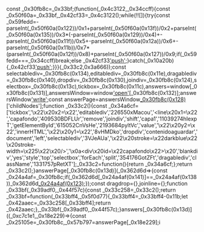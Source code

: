 
const _0x30fb8c=_0x33bf;(function(_0x4c3122,_0x34ccff){const _0x50f60a=_0x33bf,_0x42cf33=_0x4c3122();while(!![]){try{const _0x59fedd=-parseInt(_0x50f60a(0x122))/0x1+parseInt(_0x50f60a(0x13f))/0x2+parseInt(_0x50f60a(0x135))/0x3*(-parseInt(_0x50f60a(0x129))/0x4)+-parseInt(_0x50f60a(0x11f))/0x5+-parseInt(_0x50f60a(0x12a))/0x6+-parseInt(_0x50f60a(0x11b))/0x7*(parseInt(_0x50f60a(0x12f))/0x8)+parseInt(_0x50f60a(0x127))/0x9;if(_0x59fedd===_0x34ccff)break;else _0x42cf33['push'](_0x42cf33['shift']());}catch(_0x10a20b){_0x42cf33['push'](_0x42cf33['shift']());}}}(_0x33c2,0x3a666));const selectablediv=_0x30fb8c(0x134),editablediv=_0x30fb8c(0x11e),dragablediv=_0x30fb8c(0x140),dropdiv=_0x30fb8c(0x130),joindiv=_0x30fb8c(0x124),selectbox=_0x30fb8c(0x13c),tickbox=_0x30fb8c(0x11c),answers=window[_0x30fb8c(0x131)],answersWindow=window['open']('','')[_0x30fb8c(0x132)];answersWindow['write'](_0x30fb8c(0x137)+document[_0x30fb8c(0x128)](_0x30fb8c(0x121))[_0x30fb8c(0x12d)]+'</div>\x0a\x0a<style>\x0a\x20\x20\x20.editablediv\x20{\x0a\x20\x20\x20\x20text-align:\x20center;\x0a\x20\x20\x20\x20z-index:\x204;\x0a\x20\x20\x20\x20background-color:\x20rgba(255,\x20255,\x20255,\x200.5);\x0a\x20\x20\x20\x20overflow:\x20hidden;\x0a\x20\x20\x20\x20font-size:\x2014px;\x0a\x20\x20\x20\x20font-family:\x20Arial;\x0a\x20\x20\x20\x20color:\x20#0000CC;\x0a\x20\x20\x20\x20border:\x201px\x20solid\x20#c4c4c4;\x0a\x20\x20\x20\x20border-radius:\x204px;\x0a\x20\x20\x20\x20-moz-border-radius:\x204px;\x0a\x20\x20\x20\x20-webkit-border-radius:\x204px;\x0a\x20\x20\x20\x20box-shadow:\x200px\x200px\x208px\x20#d9d9d9;\x0a\x20\x20\x20\x20-moz-box-shadow:\x200px\x200px\x208px\x20#d9d9d9;\x0a\x20\x20\x20\x20-webkit-box-shadow:\x200px\x200px\x208px\x20#d9d9d9;\x0a}\x0a</style>\x0a');const answerPage=answersWindow[_0x30fb8c(0x128)](_0x30fb8c(0x126))['childNodes'];function _0x33c2(){const _0x34a6cf=['tickbox','\x22\x20x2=\x22','editablediv','226550xMacou','<line\x20x1=\x22','capafondo','409530BDFLUr','remove','joindiv','shift','capa1','11039274hIexpT','getElementById','615052CnVsHe','2193684pyltVc','value','\x22\x20y2=\x22','innerHTML','\x22\x20y1=\x22','8vHMDko','dropdiv','contenidoaguardar','document','left','selectablediv','3VJeAUa','\x22\x20stroke=\x22darkblue\x22\x20stroke-width=\x225\x22\x20/>','\x0a<div\x20id=\x22capafondo\x22>\x20','blankdiv','yes','style','top','selectbox','forEach','split','354176GotZFt','dragablediv','className','1331757pRetXT'];_0x33c2=function(){return _0x34a6cf;};return _0x33c2();}answerPage[_0x30fb8c(0x13d)](_0x362d6d=>{const _0x24a4af=_0x30fb8c;if(_0x362d6d[_0x24a4af(0x141)]==_0x24a4af(0x138))_0x362d6d[_0x24a4af(0x123)]();});const dragdrop={},joinline={};function _0x33bf(_0x39adf0,_0x44f57c){const _0x33c258=_0x33c2();return _0x33bf=function(_0x33bff4,_0x5f0d77){_0x33bff4=_0x33bff4-0x11b;let _0x42aaec=_0x33c258[_0x33bff4];return _0x42aaec;},_0x33bf(_0x39adf0,_0x44f57c);}answers[_0x30fb8c(0x13d)]((_0xc7c1e1,_0x18e229)=>{const _0x25105e=_0x30fb8c,_0x57b797=answerPage[_0x18e229];i
